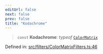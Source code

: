 ```yaml
---
editUrl: false
next: false
prev: false
title: "Kodachrome"
---
```


> `const` **Kodachrome**: *typeof* [`ColorMatrix`](/api/fabric/namespaces/filters/classes/colormatrix/)

Defined in: [src/filters/ColorMatrixFilters.ts:46](https://github.com/fabricjs/fabric.js/blob/8206f10a405480a7ba988ff6cfdde6412c1f13f8/src/filters/ColorMatrixFilters.ts#L46)

